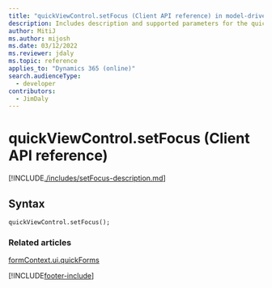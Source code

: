 ```yaml
---
title: "quickViewControl.setFocus (Client API reference) in model-driven apps"
description: Includes description and supported parameters for the quickViewControl.setFocus method.
author: MitiJ
ms.author: mijosh
ms.date: 03/12/2022
ms.reviewer: jdaly
ms.topic: reference
applies_to: "Dynamics 365 (online)"
search.audienceType: 
  - developer
contributors:
  - JimDaly
---
```

# quickViewControl.setFocus (Client API reference)

[!INCLUDE[./includes/setFocus-description.md](./includes/setFocus-description.md)]

## Syntax

`quickViewControl.setFocus();`

### Related articles

[formContext.ui.quickForms](../formContext-ui-quickForms.md)

[!INCLUDE[footer-include](../../../../../includes/footer-banner.md)]
